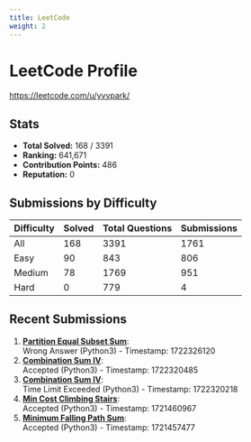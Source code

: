```yaml
---
title: LeetCode
weight: 2
---
```

# LeetCode Profile
https://leetcode.com/u/yvvpark/
## Stats
- **Total Solved:** 168 / 3391
- **Ranking:** 641,671
- **Contribution Points:** 486
- **Reputation:** 0

## Submissions by Difficulty

| Difficulty | Solved | Total Questions | Submissions |
|------------|--------|-----------------|-------------|
| All        | 168    | 3391            | 1761        |
| Easy       | 90     | 843             | 806         |
| Medium     | 78     | 1769            | 951         |
| Hard       | 0      | 779             | 4           |

## Recent Submissions

1. **[Partition Equal Subset Sum](https://leetcode.com/problems/partition-equal-subset-sum)**:  
   Wrong Answer (Python3) - Timestamp: 1722326120
2. **[Combination Sum IV](https://leetcode.com/problems/combination-sum-iv)**:  
   Accepted (Python3) - Timestamp: 1722320485
3. **[Combination Sum IV](https://leetcode.com/problems/combination-sum-iv)**:  
   Time Limit Exceeded (Python3) - Timestamp: 1722320218
4. **[Min Cost Climbing Stairs](https://leetcode.com/problems/min-cost-climbing-stairs)**:  
   Accepted (Python3) - Timestamp: 1721460967
5. **[Minimum Falling Path Sum](https://leetcode.com/problems/minimum-falling-path-sum)**:  
   Accepted (Python3) - Timestamp: 1721457477
